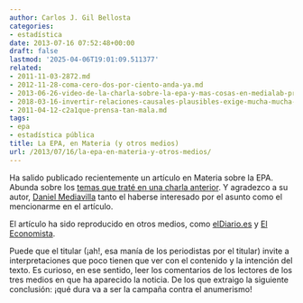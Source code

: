 ```yaml
---
author: Carlos J. Gil Bellosta
categories:
- estadística
date: 2013-07-16 07:52:48+00:00
draft: false
lastmod: '2025-04-06T19:01:09.511377'
related:
- 2011-11-03-2872.md
- 2012-11-28-coma-cero-dos-por-ciento-anda-ya.md
- 2013-06-26-video-de-la-charla-sobre-la-epa-y-mas-cosas-en-medialab-prado.md
- 2018-03-16-invertir-relaciones-causales-plausibles-exige-mucha-mucha-explicacion.md
- 2011-04-12-c2a1que-prensa-tan-mala.md
tags:
- epa
- estadística pública
title: La EPA, en Materia (y otros medios)
url: /2013/07/16/la-epa-en-materia-y-otros-medios/
---
```


Ha salido publicado recientemente un artículo en Materia sobre la EPA. Abunda sobre los [temas que traté en una charla anterior](https://datanalytics.com/2013/06/26/video-de-la-charla-sobre-la-epa-y-mas-cosas-en-medialab-prado/). Y agradezco a su autor, [Daniel Mediavilla](https://twitter.com/danimateria) tanto el haberse interesado por el asunto como el mencionarme en el artículo.

El artículo ha sido reproducido en otros medios, como [elDiario.es](http://www.eldiario.es/economia/rumano-hombre-depende-suba-Espana_0_152234869.html) y [El Economista](http://www.eleconomista.es/espana/noticias/4981070/07/13/2/Un-rumano-es-el-hombre-del-que-mas-depende-que-suba-el-paro-en-Espana.html).

Puede que el titular (¡ah!, esa manía de los periodistas por el titular) invite a interpretaciones que poco tienen que ver con el contenido y la intención del texto. Es curioso, en ese sentido, leer los comentarios de los lectores de los tres medios en que ha aparecido la noticia. De los que extraigo la siguiente conclusión: ¡qué dura va a ser la campaña contra el anumerismo!